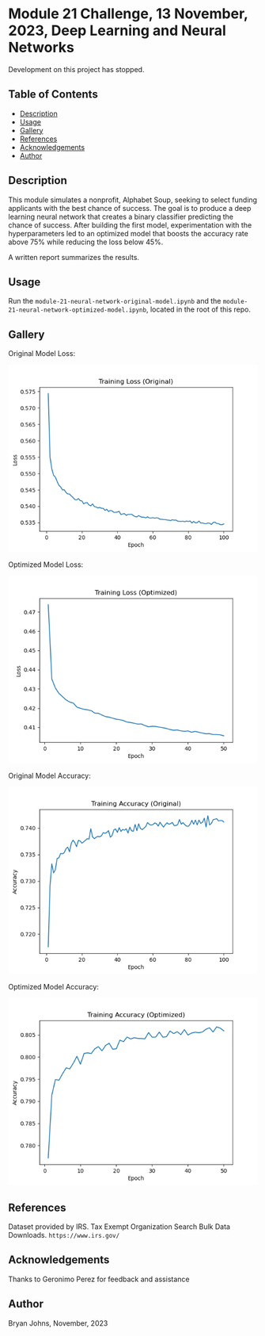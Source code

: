 # Module 21 Challenge, 13 November, 2023, Deep Learning and Neural Networks

Development on this project has stopped.

## Table of Contents

- [Description](#description)
- [Usage](#usage)
- [Gallery](#gallery)
- [References](#references)
- [Acknowledgements](#acknowledgements)
- [Author](#author)

## Description

This module simulates a nonprofit, Alphabet Soup, seeking to select funding applicants with the best chance of success. The goal is to produce a deep learning neural network that creates a binary classifier predicting the chance of success. After building the first model, experimentation with the hyperparameters led to an optimized model that boosts the accuracy rate above 75% while reducing the loss below 45%.

A written report summarizes the results.

## Usage

Run the `module-21-neural-network-original-model.ipynb` and the `module-21-neural-network-optimized-model.ipynb`, located in the root of this repo.

## Gallery

Original Model Loss:

![Original Model Loss](./images/original_loss.png)

Optimized Model Loss:

![Optimized Model Loss](./images/optimized_loss.png)

Original Model Accuracy:

![Original Model Accuracy](./images/original_accuracy.png)

Optimized Model Accuracy:

![Optimized Model Accuracy](./images/optimized_accuracy.png)

## References

Dataset provided by IRS. Tax Exempt Organization Search Bulk Data Downloads. `https://www.irs.gov/`

## Acknowledgements

Thanks to Geronimo Perez for feedback and assistance

## Author
Bryan Johns, November, 2023
